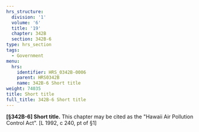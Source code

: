 ```yaml
---
hrs_structure:
  division: '1'
  volume: '6'
  title: '19'
  chapter: 342B
  section: 342B-6
type: hrs_section
tags:
  - Government
menu:
  hrs:
    identifier: HRS_0342B-0006
    parent: HRS0342B
    name: 342B-6 Short title
weight: 74035
title: Short title
full_title: 342B-6 Short title
---
```

**[§342B-6] Short title.** This chapter may be cited as the "Hawaii Air Pollution Control Act". [L 1992, c 240, pt of §1]